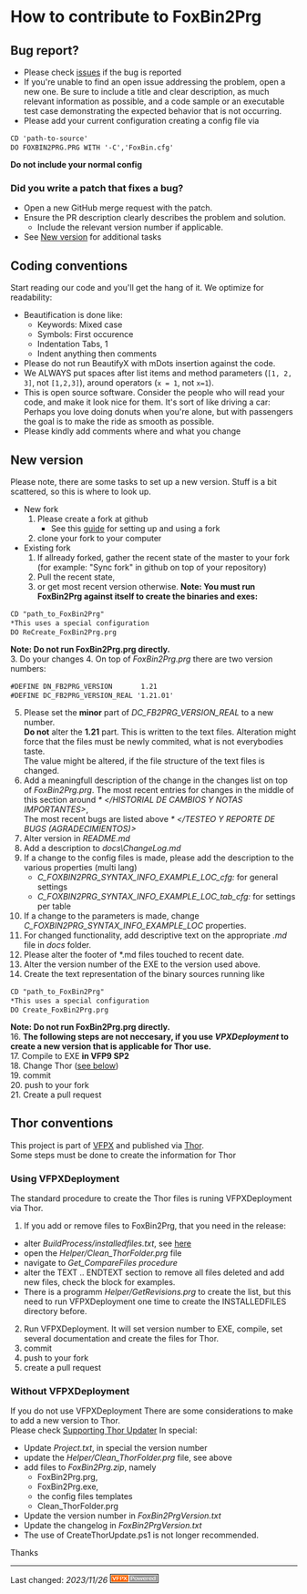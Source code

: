 # How to contribute to FoxBin2Prg

## Bug report?
- Please check  [issues](https://github.com/fdbozzo/foxbin2prg/issues) if the bug is reported
- If you're unable to find an open issue addressing the problem, open a new one. Be sure to include a title and clear description, as much relevant information as possible, and a code sample or an executable test case demonstrating the expected behavior that is not occurring.
- Please add your current configuration creating a config file via   
```
CD 'path-to-source'
DO FOXBIN2PRG.PRG WITH '-C','FoxBin.cfg'
```   
**Do not include your normal config**

### Did you write a patch that fixes a bug?
- Open a new GitHub merge request with the patch.
- Ensure the PR description clearly describes the problem and solution.
  - Include the relevant version number if applicable.
- See [New version](#new-version) for additional tasks

## Coding conventions
Start reading our code and you'll get the hang of it. We optimize for readability:

- Beautification is done like:
  - Keywords: Mixed case 
  - Symbols: First occurence
  - Indentation Tabs, 1
  - Indent anything then comments
- Please do not run BeautifyX with mDots insertion against the code. 
- We ALWAYS put spaces after list items and method parameters (`[1, 2, 3]`, not `[1,2,3]`), around operators (`x = 1`, not `x=1`).
- This is open source software. Consider the people who will read your code, and make it look nice for them. It's sort of like driving a car: Perhaps you love doing donuts when you're alone, but with passengers the goal is to make the ride as smooth as possible.
- Please kindly add comments where and what you change

## New version
Please note, there are some tasks to set up a new version.
Stuff is a bit scattered, so this is where to look up.
- New fork
  1. Please create a fork at github
     - See this [guide](https://www.dataschool.io/how-to-contribute-on-github/) for setting up and using a fork
  2. clone your fork to your computer
- Existing fork
  1. If allready forked, gather the recent state of the master to your fork (for example: "Sync fork" in github on top of your repository)
  2. Pull the recent state,
  3. or get most recent version otherwise.
**Note: You must run FoxBin2Prg against itself to create the binaries and exes:**
```
CD "path_to_FoxBin2Prg"
*This uses a special configuration
DO ReCreate_FoxBin2Prg.prg
```   
**Note: Do not run FoxBin2Prg.prg directly.**   
3. Do your changes
4. On top of _FoxBin2Prg.prg_ there are two version numbers:   
```
#DEFINE DN_FB2PRG_VERSION       1.21
#DEFINE DC_FB2PRG_VERSION_REAL '1.21.01'
```   
5. Please set the **minor** part of _DC_FB2PRG_VERSION_REAL_ to a new number.   
   **Do not** alter the **1.21** part. This is written to the text files.
   Alteration might force that the files must be newly commited, what is not everybodies taste.   
   The value might be altered, if the file structure of the text files is changed.
6. Add a meaningfull description of the change in the changes list on top of _FoxBin2Prg.prg_.
   The most recent entries for changes in the middle of this section around _* </HISTORIAL DE CAMBIOS Y NOTAS IMPORTANTES>_,   
   The most recent bugs are listed above _* </TESTEO Y REPORTE DE BUGS (AGRADECIMIENTOS)>_
7. Alter version in _README.md_
8. Add a description to _docs\ChangeLog.md_
9. If a change to the config files is made, please add the description to the various properties (multi lang)
   - _C_FOXBIN2PRG_SYNTAX_INFO_EXAMPLE_LOC_cfg:_ for general settings
   - _C_FOXBIN2PRG_SYNTAX_INFO_EXAMPLE_LOC_tab_cfg:_ for settings per table
10. If a change to the parameters is made, change _C_FOXBIN2PRG_SYNTAX_INFO_EXAMPLE_LOC_ properties.
11. For changed functionality, add descriptive text on the appropriate _.md_ file in _docs_ folder.
13. Please alter the footer of \*.md files touched to recent date.
14. Alter the version number of the EXE to the version used above.
15. Create the text representation of the binary sources running like
```
CD "path_to_FoxBin2Prg"
*This uses a special configuration
DO Create_FoxBin2Prg.prg
```   
**Note: Do not run FoxBin2Prg.prg directly.**   
16. **The following steps are not neccesary, if you use *VPXDeployment* to create a new version that is applicable for Thor use.**   
17. Compile to EXE **in VFP9 SP2**   
18. Change Thor ([see below](#thor-conventions))   
19. commit   
20. push to your fork   
21. Create a pull request

## Thor conventions
This project is part of [VFPX](https://vfpx.github.io/) and published via [Thor](https://github.com/VFPX/Thor).   
Some steps must be done to create the information for Thor
### Using VFPXDeployment
The standard procedure to create the Thor files is runing VFPXDeployment via Thor.   
1. If you add or remove files to FoxBin2Prg, that you need in the release: 
  - alter *BuildProcess/installedfiles.txt*, see [here](https://github.com/VFPX/VFPXDeployment/blob/main/docs/Documentation.md#installedfilestxt)
  - open the *Helper/Clean_ThorFolder.prg* file
  - navigate to *Get_CompareFiles procedure*
  - alter the TEXT .. ENDTEXT section to remove all files deleted and add new files, check the block for examples.
  - There is a programm *Helper/GetRevisions.prg* to create the list, but this need to run VFPXDeployment one time to create the INSTALLEDFILES directory before.
2. Run VFPXDeployment. It will set version number to EXE, compile, set several documentation and create the files for Thor.
3. commit
4. push to your fork
5. create a pull request

### Without VFPXDeployment
If you do not use VFPXDeployment
There are some considerations to make to add a new version to Thor.   
Please check [Supporting Thor Updater](https://vfpx.github.io/thorupdate/)
In special:
- Update _Project.txt_, in special the version number
- update the *Helper/Clean_ThorFolder.prg* file, see above
- add files to _FoxBin2Prg.zip_, namely
  - FoxBin2Prg.prg,
  - FoxBin2Prg.exe,
  - the config files templates
  - Clean_ThorFolder.prg
- Update the version number in _FoxBin2PrgVersion.txt_
- Update the changelog in _FoxBin2PrgVersion.txt_
- The use of CreateThorUpdate.ps1 is not longer recommended.

Thanks

----
Last changed: _2023/11/26_ ![Picture](../docs/pictures/vfpxpoweredby_alternative.gif)
